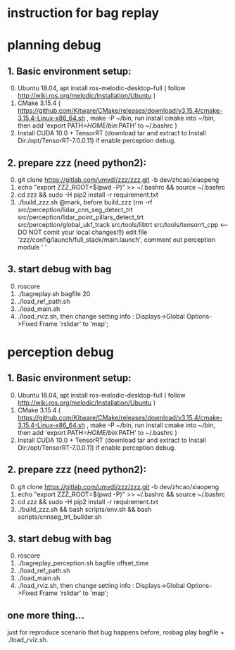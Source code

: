 # instruction for bag replay 

# planning debug
## 1. Basic environment setup:
   0) Ubuntu 18.04, apt install ros-melodic-desktop-full ( follow http://wiki.ros.org/melodic/Installation/Ubuntu )
   1) CMake 3.15.4 ( https://github.com/Kitware/CMake/releases/download/v3.15.4/cmake-3.15.4-Linux-x86_64.sh , 
      make -P ~/bin, run install cmake into ~/bin, then add 'export PATH=$HOME/bin:$PATH' to ~/.bashrc )
   2) Install CUDA 10.0 + TensorRT (download tar and extract to Install Dir:/opt/TensorRT-7.0.0.11) if enable perception debug.

## 2. prepare zzz (need python2): 
   0) git clone https://gitlab.com/umvdl/zzz/zzz.git -b dev/zhcao/xiaopeng
   1) echo "export ZZZ_ROOT=$(pwd -P)" >> ~/.bashrc && source ~/.bashrc
   2) cd zzz && sudo -H pip2 install -r requirement.txt
   3) ./build_zzz.sh 
      @mark, before build_zzz (rm -rf src/perception/lidar_cnn_seg_detect_trt src/perception/lidar_point_pillars_detect_trt src/perception/global_ukf_track src/tools/libtrt src/tools/tensorrt_cpp <-- DO NOT comit your local changes!!!)
      edit file 'zzz/config/launch/full_stack/main.launch', comment out perception module '<include file="$(env ZZZ_ROOT)/zzz/config/launch/full_stack/perception.launch">
      </include> '

## 3. start debug with bag
   0) roscore
   1) ./bagreplay.sh bagfile 20 
   2) ./load_ref_path.sh
   3) ./load_main.sh
   4) ./load_rviz.sh, then change setting info : Displays->Global Options->Fixed Frame 'rslidar' to 'map';



# perception debug
## 1. Basic environment setup:
   0) Ubuntu 18.04, apt install ros-melodic-desktop-full ( follow http://wiki.ros.org/melodic/Installation/Ubuntu )
   1) CMake 3.15.4 ( https://github.com/Kitware/CMake/releases/download/v3.15.4/cmake-3.15.4-Linux-x86_64.sh , 
      make -P ~/bin, run install cmake into ~/bin, then add 'export PATH=$HOME/bin:$PATH' to ~/.bashrc )
   2) Install CUDA 10.0 + TensorRT (download tar and extract to Install Dir:/opt/TensorRT-7.0.0.11) if enable perception debug.

## 2. prepare zzz (need python2): 
   0) git clone https://gitlab.com/umvdl/zzz/zzz.git -b dev/zhcao/xiaopeng
   1) echo "export ZZZ_ROOT=$(pwd -P)" >> ~/.bashrc && source ~/.bashrc
   2) cd zzz && sudo -H pip2 install -r requirement.txt
   3) ./build_zzz.sh && bash scripts/env.sh && bash scripts/cnnseg_trt_builder.sh

## 3. start debug with bag
   0) roscore
   1) ./bagreplay_perception.sh bagfile offset_time
   2) ./load_ref_path.sh
   3) ./load_main.sh
   4) ./load_rviz.sh, then change setting info : Displays->Global Options->Fixed Frame 'rslidar' to 'map';

## one more thing...
just for reproduce scenario that bug happens before, rosbag play bagfile + ./load_rviz.sh.


